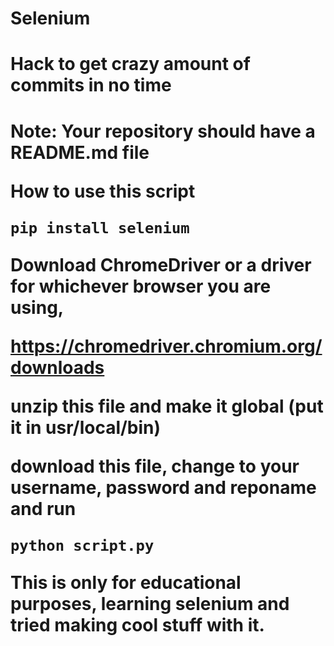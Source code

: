 # Selenium

<h1>Hack to get crazy amount of commits in no time<h1>

Note: Your repository should have a README.md file

How to use this script

```
pip install selenium
```

Download ChromeDriver or a driver for whichever browser you are using,

https://chromedriver.chromium.org/downloads

unzip this file and make it global (put it in usr/local/bin)

download this file, change to your username, password and reponame and run

```
python script.py
```

This is only for educational purposes, learning selenium and tried making cool stuff with it.
